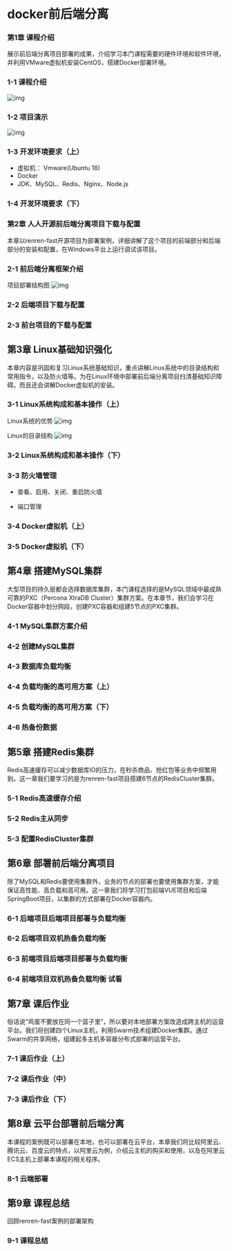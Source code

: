 # docker前后端分离
### 第1章 课程介绍
展示前后端分离项目部署的成果，介绍学习本门课程需要的硬件环境和软件环境，并利用VMware虚拟机安装CentOS，搭建Docker部署环境。
###  1-1 课程介绍 
![img](./img/01_2019-08-23_01-55-08.png)
###  1-2 项目演示 
![img](./img/01_2019-08-23_01-56-52.png) 
###  1-3 开发环境要求（上）
* 虚拟机： Vmware(Ubuntu 18)
* Docker 
* JDK、MySQL、Redis、Nginx、Node.js  

###  1-4 开发环境要求（下）
### 第2章 人人开源前后端分离项目下载与配置
本章以renren-fast开源项目为部署案例，详细讲解了这个项目的前端部分和后端部分的安装和配置，在Windows平台上运行调试该项目。

###  2-1 前后端分离框架介绍
项目部署结构图
![img](./img/03_2019-08-23_02-04-26.png)
###  2-2 后端项目下载与配置
###  2-3 前台项目的下载与配置
## 第3章 Linux基础知识强化
本章内容是巩固和复习Linux系统基础知识，重点讲解Linux系统中的目录结构和常用指令，以及防火墙等。为在Linux环境中部署前后端分离项目扫清基础知识障碍。而且还会讲解Docker虚拟机的安装。
###  3-1 Linux系统构成和基本操作（上）
Linux系统的优势
![img](./img/03_2019-08-23_02-08-34.png)  

Linux的目录结构
![img](./img/03_2019-08-23_02-10-54.png)  
###  3-2 Linux系统构成和基本操作（下）
###  3-3 防火墙管理

* 查看、启用、关闭、重启防火墙  

* 端口管理 

###  3-4 Docker虚拟机（上）
###  3-5 Docker虚拟机（下）
## 第4章 搭建MySQL集群
大型项目的持久层都会选择数据库集群，本门课程选择的是MySQL领域中最成熟可靠的PXC（Percona XtraDB Cluster）集群方案。在本章节，我们会学习在Docker容器中划分网段，创建PXC容器和组建5节点的PXC集群。

###  4-1 MySQL集群方案介绍
###  4-2 创建MySQL集群
###  4-3 数据库负载均衡
###  4-4 负载均衡的高可用方案（上）
###  4-5 负载均衡的高可用方案（下）
###  4-6 热备份数据
## 第5章 搭建Redis集群
Redis高速缓存可以减少数据库IO的压力，在秒杀商品、抢红包等业务中频繁用到。这一章我们要学习的是为renren-fast项目搭建6节点的RedisCluster集群。

###  5-1 Redis高速缓存介绍
###  5-2 Redis主从同步
###  5-3 配置RedisCluster集群
## 第6章 部署前后端分离项目
 除了MySQL和Redis要使用集群外，业务的节点的部署也要使用集群方案，才能保证高性能、高负载和高可用。这一章我们将学习打包前端VUE项目和后端SpringBoot项目，以集群的方式部署在Docker容器内。

###  6-1 后端项目后端项目部署与负载均衡
###  6-2 后端项目双机热备负载均衡
###  6-3 前端项目后端项目部署与负载均衡
###  6-4 前端项目双机热备负载均衡 试看
## 第7章 课后作业
 俗话说“鸡蛋不要放在同一个篮子里”，所以要对本地部署方案改造成跨主机的运营平台。我们将创建四个Linux主机，利用Swarm技术组建Docker集群。通过Swarm的共享网络，组建起多主机多容器分布式部署的运营平台。

###  7-1 课后作业（上）
###  7-2 课后作业（中）
###  7-3 课后作业（下）
## 第8章 云平台部署前后端分离
本课程的案例既可以部署在本地，也可以部署在云平台，本章我们将比较阿里云、腾讯云、百度云的特点，以阿里云为例，介绍云主机的购买和使用，以及在阿里云ECS主机上部署本课程的相关程序。

###  8-1 云端部署
## 第9章 课程总结
回顾renren-fast案例的部署架构

###  9-1 课程总结